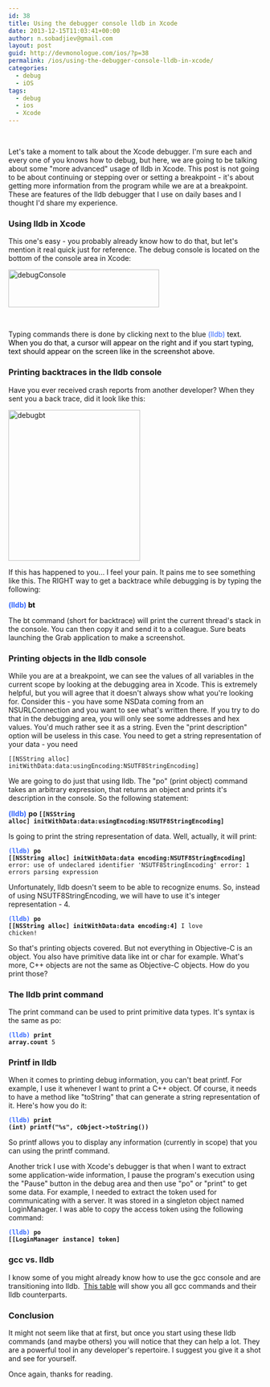 ```yaml
---
id: 38
title: Using the debugger console lldb in Xcode
date: 2013-12-15T11:03:41+00:00
author: n.sobadjiev@gmail.com
layout: post
guid: http://devmonologue.com/ios/?p=38
permalink: /ios/using-the-debugger-console-lldb-in-xcode/
categories:
  - debug
  - iOS
tags:
  - debug
  - ios
  - Xcode
---
```

&nbsp;

Let's take a moment to talk about the Xcode debugger. I'm sure each and every one of you knows how to debug, but here, we are going to be talking about some "more advanced" usage of lldb in Xcode. This post is not going to be about continuing or stepping over or setting a breakpoint - it's about getting more information from the program while we are at a breakpoint. These are features of the lldb debugger that I use on daily bases and I thought I'd share my experience.
<h3>Using lldb in Xcode</h3>
This one's easy - you probably already know how to do that, but let's mention it real quick just for reference. The debug console is located on the bottom of the console area in Xcode:

<a href="{{ site.url }}/images/2013/12/debugConsole.png"><img class="size-medium wp-image-39 aligncenter" alt="debugConsole" src="{{ site.url }}/images/2013/12/debugConsole-300x75.png" width="300" height="75" /></a>

&nbsp;

Typing commands there is done by clicking next to the blue <span style="color: #3366ff;">(lldb) <span style="color: #000000;">text. When you do that, a cursor will appear on the right and if you start typing, text should appear on the screen like in the screenshot above.</span></span>
<h3>Printing backtraces in the lldb console</h3>
Have you ever received crash reports from another developer? When they sent you a back trace, did it look like this:

<a href="{{ site.url }}/images/2013/12/debugbt.png"><img class="size-medium wp-image-40 aligncenter" alt="debugbt" src="{{ site.url }}/images/2013/12/debugbt-262x300.png" width="262" height="300" /></a>

If this has happened to you... I feel your pain. It pains me to see something like this. The RIGHT way to get a backtrace while debugging is by typing the following:

<strong><span style="color: #3366ff;">(lldb) </span><span style="color: #000000;">bt</span></strong>

The bt command (short for backtrace) will print the current thread's stack in the console. You can then copy it and send it to a colleague. Sure beats launching the Grab application to make a screenshot.
<h3>Printing objects in the lldb console</h3>
While you are at a breakpoint, we can see the values of all variables in the current scope by looking at the debugging area in Xcode. This is extremely helpful, but you will agree that it doesn't always show what you're looking for. Consider this - you have some NSData coming from an NSURLConnection and you want to see what's written there. If you try to do that in the debugging area, you will only see some addresses and hex values. You'd much rather see it as a string. Even the "print description" option will be useless in this case. You need to get a string representation of your data - you need

<code>[[NSString alloc] initWithData:data:usingEncoding:NSUTF8StringEncoding]</code>

We are going to do just that using lldb. The "po" (print object) command takes an arbitrary expression, that returns an object and prints it's description in the console. So the following statement:

<strong><span style="color: #3366ff;">(lldb)</span></strong> <strong>po </strong><code><strong>[[NSString alloc] initWithData:data:usingEncoding:NSUTF8StringEncoding]
</strong></code>

Is going to print the string representation of data. Well, actually, it will print:

<code><b><span style="color: #3366ff;">(lldb)</span> </b><b>po [[NSString alloc] initWithData:data encoding:NSUTF8StringEncoding]</b>
error: use of undeclared identifier 'NSUTF8StringEncoding'
error: 1 errors parsing expression</code>

Unfortunately, lldb doesn't seem to be able to recognize enums. So, instead of using NSUTF8StringEncoding, we will have to use it's integer representation - 4.

<code><b><span style="color: #3366ff;">(lldb)</span> </b><b>po [[NSString alloc] initWithData:data encoding:4]</b>
I love chicken!</code>

So that's printing objects covered. But not everything in Objective-C is an object. You also have primitive data like int or char for example. What's more, C++ objects are not the same as Objective-C objects. How do you print those?
<h3>The lldb print command</h3>
The print command can be used to print primitive data types. It's syntax is the same as po:

<code><b><span style="color: #3366ff;">(lldb)</span> </b><b>print array.count</b>
5</code>
<h3>Printf in lldb</h3>
When it comes to printing debug information, you can't beat printf. For example, I use it whenever I want to print a C++ object. Of course, it needs to have a method like "toString" that can generate a string representation of it. Here's how you do it:

<code><b><span style="color: #3366ff;">(lldb)</span> </b><b>print (int) printf("%s", cObject-&gt;toString())</b>
</code>

So printf allows you to display any information (currently in scope) that you can using the printf command.

Another trick I use with Xcode's debugger is that when I want to extract some application-wide information, I pause the program's execution using the "Pause" button in the debug area and then use "po" or "print" to get some data. For example, I needed to extract the token used for communicating with a server. It was stored in a singleton object named LoginManager. I was able to copy the access token using the following command:

<code><b><span style="color: #3366ff;">(lldb)</span> </b><b>po [[LoginManager instance] token]</b>
</code>
<h3>gcc vs. lldb</h3>
I know some of you might already know how to use the gcc console and are transitioning into lldb.  <a href="http://lldb.llvm.org/lldb-gdb.html">This table</a> will show you all gcc commands and their lldb counterparts.
<h3>Conclusion</h3>
It might not seem like that at first, but once you start using these lldb commands (and maybe others) you will notice that they can help a lot. They are a powerful tool in any developer's repertoire. I suggest you give it a shot and see for yourself.

Once again, thanks for reading.